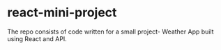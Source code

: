 # react-mini-project
The repo consists of code written for a small project- Weather App built using React and API.  
